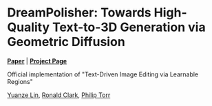 # DreamPolisher: Towards High-Quality Text-to-3D Generation via Geometric Diffusion

**[Paper](https://arxiv.org/pdf/2403.17237)** | **[Project Page](https://yuanze-lin.me/DreamPolisher_page/)**

Official implementation of "Text-Driven Image Editing via Learnable Regions" 

[Yuanze Lin](https://yuanze-lin.me/), [Ronald Clark]([https://wenz116.github.io/](https://www.ron-clark.com/)), [Philip Torr]([https://sites.google.com/site/yihsuantsai/](https://eng.ox.ac.uk/people/philip-torr/)https://eng.ox.ac.uk/people/philip-torr/)
